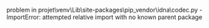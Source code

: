 problem in projet\venv\Lib\site-packages\pip\_vendor\idna\codec.py - ImportError: attempted relative import with no known parent package
